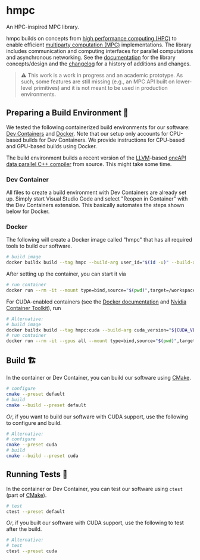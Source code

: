 # hmpc

An HPC-inspired MPC library.

hmpc builds on concepts from [high performance computing (HPC)](docs/README.md#high-performance-computing) to enable efficient [multiparty computation (MPC)](docs/README.md#multiparty-computation) implementations.
The library includes communication and computing interfaces for parallel computations and asynchronous networking.
See the [documentation](docs/README.md) for the library concepts/design and the [changelog](CHANGELOG.md) for a history of additions and changes.

> ⚠️ This work is a work in progress and an academic prototype.
As such, some features are still missing (e.g., an MPC API built on lower-level primitives) and it is not meant to be used in production environments.


## Preparing a Build Environment 🧰

We tested the following containerized build environments for our software:
[Dev Containers](https://code.visualstudio.com/docs/devcontainers/tutorial) and
[Docker](https://www.docker.com/).
Note that our setup only accounts for CPU-based builds for Dev Containers.
We provide instructions for CPU-based and GPU-based builds using Docker.

The build environment builds a recent version of the [LLVM](https://llvm.org/)-based [oneAPI data parallel C++ compiler](https://github.com/intel/llvm) from source.
This might take some time.


### Dev Container

All files to create a build environment with Dev Containers are already set up.
Simply start Visual Studio Code and select "Reopen in Container" with the Dev Containers extension.
This basically automates the steps shown below for Docker.


### Docker

The following will create a Docker image called "hmpc" that has all required tools to build our software.

```bash
# build image
docker buildx build --tag hmpc --build-arg user_id="$(id -u)" --build-arg group_id="$(id -g)" --file .devcontainer/Containerfile .
```
After setting up the container, you can start it via
```bash
# run container
docker run --rm -it --mount type=bind,source="$(pwd)",target=/workspaces/hmpc hmpc
```

For CUDA-enabled containers (see the [Docker documentation](https://docs.docker.com/config/containers/resource_constraints/#gpu) and [Nvidia Container Toolkit](https://docs.nvidia.com/datacenter/cloud-native/container-toolkit/latest/install-guide.html)), run
```bash
# Alternative:
# build image
docker buildx build --tag hmpc:cuda --build-arg cuda_version="${CUDA_VERSION:?}" --build-arg user_id="$(id -u)" --build-arg group_id="$(id -g)" --build-context cuda="${CUDA_HOME:?}" --file .devcontainer/cuda/Containerfile .
# run container
docker run --rm -it --gpus all --mount type=bind,source="$(pwd)",target=/workspaces/hmpc --mount type=bind,source="${CUDA_HOME:?}",target="/opt/cuda-${CUDA_VERSION:?}" hmpc:cuda
```


## Build 🏗

In the container or Dev Container, you can build our software using [CMake](https://cmake.org/).

```bash
# configure
cmake --preset default
# build
cmake --build --preset default
```

*Or*, if you want to build our software with CUDA support, use the following to configure and build.

```bash
# Alternative:
# configure
cmake --preset cuda
# build
cmake --build --preset cuda
```


## Running Tests 🧪

In the container or Dev Container, you can test our software using `ctest` (part of [CMake](https://cmake.org/)).

```bash
# test
ctest --preset default
```

*Or*, if you built our software with CUDA support, use the following to test after the build.

```bash
# Alternative:
# test
ctest --preset cuda
```

